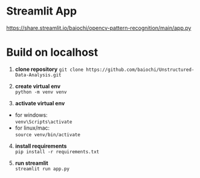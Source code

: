 # Streamlit App

https://share.streamlit.io/baiochi/opencv-pattern-recognition/main/app.py

# Build on localhost

1. **clone repository**
`git clone https://github.com/baiochi/Unstructured-Data-Analysis.git`

2. **create virtual env**  
`python -m venv venv`
  
3. **activate virtual env**  
  - for windows:  
`venv\Scripts\activate`  
  - for linux/mac:  
`source venv/bin/activate`  
  
4. **install requirements**  
`pip install -r requirements.txt`  
  
5. **run streamlit**  
`streamlit run app.py`
